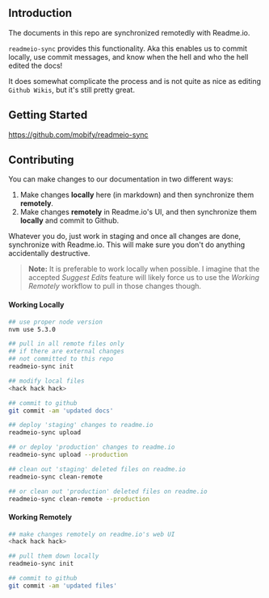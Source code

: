 ## Introduction

The documents in this repo are synchronized remotedly with Readme.io.

`readmeio-sync` provides this functionality. Aka this enables us to commit locally, use commit messages, and know when the hell and who the hell edited the docs!

It does somewhat complicate the process and is not quite as nice as editing `Github Wikis`, but it's still pretty great.

## Getting Started

https://github.com/mobify/readmeio-sync

## Contributing

You can make changes to our documentation in two different ways:

1. Make changes **locally** here (in markdown) and then synchronize them **remotely**.
2. Make changes **remotely** in Readme.io's UI, and then synchronize them **locally** and commit to Github.

Whatever you do, just work in staging and once all changes are done, synchronize with Readme.io. This will make sure you don't do anything accidentally destructive.

> **Note:**
> It is preferable to work locally when possible. I imagine that the accepted *Suggest Edits* feature will likely force us to use the *Working Remotely* workflow to pull in those changes though.

#### Working Locally

```bash
## use proper node version
nvm use 5.3.0

## pull in all remote files only
## if there are external changes
## not committed to this repo
readmeio-sync init

## modify local files
<hack hack hack>

## commit to github
git commit -am 'updated docs'

## deploy 'staging' changes to readme.io
readmeio-sync upload

## or deploy 'production' changes to readme.io
readmeio-sync upload --production

## clean out 'staging' deleted files on readme.io
readmeio-sync clean-remote

## or clean out 'production' deleted files on readme.io
readmeio-sync clean-remote --production
```

#### Working Remotely

```bash
## make changes remotely on readme.io's web UI
<hack hack hack>

## pull them down locally
readmeio-sync init

## commit to github
git commit -am 'updated files'
```